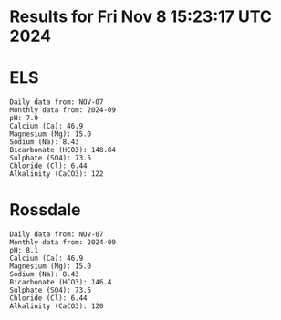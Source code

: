 # Results for Fri Nov  8 15:23:17 UTC 2024
# ELS
```
Daily data from: NOV-07
Monthly data from: 2024-09
pH: 7.9
Calcium (Ca): 46.9
Magnesium (Mg): 15.0
Sodium (Na): 8.43
Bicarbonate (HCO3): 148.84
Sulphate (SO4): 73.5
Chloride (Cl): 6.44
Alkalinity (CaCO3): 122
```
# Rossdale
```
Daily data from: NOV-07
Monthly data from: 2024-09
pH: 8.1
Calcium (Ca): 46.9
Magnesium (Mg): 15.0
Sodium (Na): 8.43
Bicarbonate (HCO3): 146.4
Sulphate (SO4): 73.5
Chloride (Cl): 6.44
Alkalinity (CaCO3): 120
```

